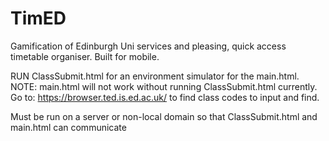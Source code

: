 # TimED
Gamification of Edinburgh Uni services and pleasing, quick access timetable organiser. Built for mobile.

RUN ClassSubmit.html for an environment simulator for the main.html. NOTE: main.html will not work without running ClassSubmit.html currently. Go to: https://browser.ted.is.ed.ac.uk/ to find class codes to input and find.

Must be run on a server or non-local domain so that ClassSubmit.html and main.html can communicate

